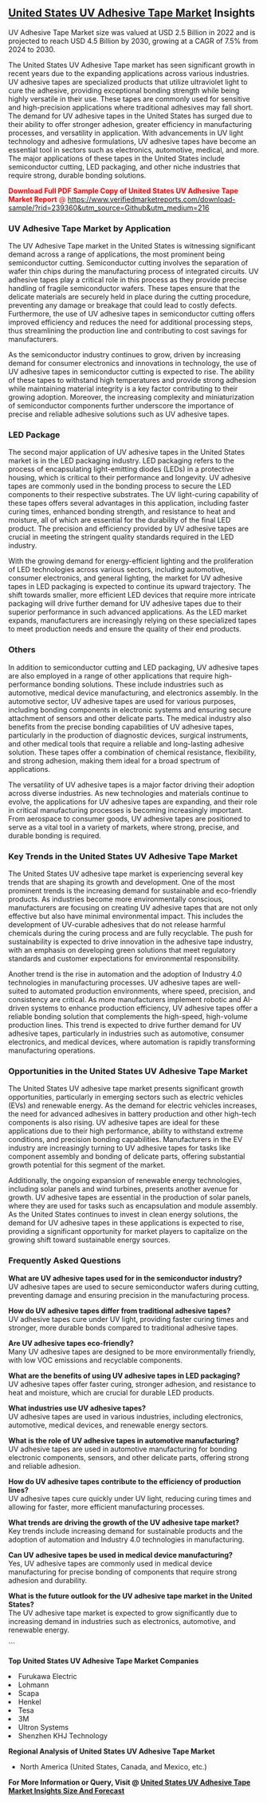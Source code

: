 <h2><a href="https://www.verifiedmarketreports.com/download-sample/?rid=239360&amp;utm_source=Github&amp;utm_medium=216" target="_blank">United States UV Adhesive Tape Market</a> Insights</h2><p>UV Adhesive Tape Market size was valued at USD 2.5 Billion in 2022 and is projected to reach USD 4.5 Billion by 2030, growing at a CAGR of 7.5% from 2024 to 2030.</p><p><p>The United States UV Adhesive Tape market has seen significant growth in recent years due to the expanding applications across various industries. UV adhesive tapes are specialized products that utilize ultraviolet light to cure the adhesive, providing exceptional bonding strength while being highly versatile in their use. These tapes are commonly used for sensitive and high-precision applications where traditional adhesives may fall short. The demand for UV adhesive tapes in the United States has surged due to their ability to offer stronger adhesion, greater efficiency in manufacturing processes, and versatility in application. With advancements in UV light technology and adhesive formulations, UV adhesive tapes have become an essential tool in sectors such as electronics, automotive, medical, and more. The major applications of these tapes in the United States include semiconductor cutting, LED packaging, and other niche industries that require strong, durable bonding solutions.</p><p><p><span class=""><span style="color: #ff0000;"><strong>Download Full PDF Sample Copy of United States UV Adhesive Tape Market Report</strong> @ </span><a href="https://www.verifiedmarketreports.com/download-sample/?rid=239360&amp;utm_source=Github&amp;utm_medium=216" target="_blank">https://www.verifiedmarketreports.com/download-sample/?rid=239360&amp;utm_source=Github&amp;utm_medium=216</a></span></p></p><h3>UV Adhesive Tape Market by Application</h3><p>The UV Adhesive Tape market in the United States is witnessing significant demand across a range of applications, the most prominent being semiconductor cutting. Semiconductor cutting involves the separation of wafer thin chips during the manufacturing process of integrated circuits. UV adhesive tapes play a critical role in this process as they provide precise handling of fragile semiconductor wafers. These tapes ensure that the delicate materials are securely held in place during the cutting procedure, preventing any damage or breakage that could lead to costly defects. Furthermore, the use of UV adhesive tapes in semiconductor cutting offers improved efficiency and reduces the need for additional processing steps, thus streamlining the production line and contributing to cost savings for manufacturers.<p>As the semiconductor industry continues to grow, driven by increasing demand for consumer electronics and innovations in technology, the use of UV adhesive tapes in semiconductor cutting is expected to rise. The ability of these tapes to withstand high temperatures and provide strong adhesion while maintaining material integrity is a key factor contributing to their growing adoption. Moreover, the increasing complexity and miniaturization of semiconductor components further underscore the importance of precise and reliable adhesive solutions such as UV adhesive tapes.</p><h3>LED Package</h3><p>The second major application of UV adhesive tapes in the United States market is in the LED packaging industry. LED packaging refers to the process of encapsulating light-emitting diodes (LEDs) in a protective housing, which is critical to their performance and longevity. UV adhesive tapes are commonly used in the bonding process to secure the LED components to their respective substrates. The UV light-curing capability of these tapes offers several advantages in this application, including faster curing times, enhanced bonding strength, and resistance to heat and moisture, all of which are essential for the durability of the final LED product. The precision and efficiency provided by UV adhesive tapes are crucial in meeting the stringent quality standards required in the LED industry.<p>With the growing demand for energy-efficient lighting and the proliferation of LED technologies across various sectors, including automotive, consumer electronics, and general lighting, the market for UV adhesive tapes in LED packaging is expected to continue its upward trajectory. The shift towards smaller, more efficient LED devices that require more intricate packaging will drive further demand for UV adhesive tapes due to their superior performance in such advanced applications. As the LED market expands, manufacturers are increasingly relying on these specialized tapes to meet production needs and ensure the quality of their end products.</p><h3>Others</h3><p>In addition to semiconductor cutting and LED packaging, UV adhesive tapes are also employed in a range of other applications that require high-performance bonding solutions. These include industries such as automotive, medical device manufacturing, and electronics assembly. In the automotive sector, UV adhesive tapes are used for various purposes, including bonding components in electronic systems and ensuring secure attachment of sensors and other delicate parts. The medical industry also benefits from the precise bonding capabilities of UV adhesive tapes, particularly in the production of diagnostic devices, surgical instruments, and other medical tools that require a reliable and long-lasting adhesive solution. These tapes offer a combination of chemical resistance, flexibility, and strong adhesion, making them ideal for a broad spectrum of applications.<p>The versatility of UV adhesive tapes is a major factor driving their adoption across diverse industries. As new technologies and materials continue to evolve, the applications for UV adhesive tapes are expanding, and their role in critical manufacturing processes is becoming increasingly important. From aerospace to consumer goods, UV adhesive tapes are positioned to serve as a vital tool in a variety of markets, where strong, precise, and durable bonding is required.</p><h3>Key Trends in the United States UV Adhesive Tape Market</h3><p>The United States UV adhesive tape market is experiencing several key trends that are shaping its growth and development. One of the most prominent trends is the increasing demand for sustainable and eco-friendly products. As industries become more environmentally conscious, manufacturers are focusing on creating UV adhesive tapes that are not only effective but also have minimal environmental impact. This includes the development of UV-curable adhesives that do not release harmful chemicals during the curing process and are fully recyclable. The push for sustainability is expected to drive innovation in the adhesive tape industry, with an emphasis on developing green solutions that meet regulatory standards and customer expectations for environmental responsibility.</p><p>Another trend is the rise in automation and the adoption of Industry 4.0 technologies in manufacturing processes. UV adhesive tapes are well-suited to automated production environments, where speed, precision, and consistency are critical. As more manufacturers implement robotic and AI-driven systems to enhance production efficiency, UV adhesive tapes offer a reliable bonding solution that complements the high-speed, high-volume production lines. This trend is expected to drive further demand for UV adhesive tapes, particularly in industries such as automotive, consumer electronics, and medical devices, where automation is rapidly transforming manufacturing operations.</p><h3>Opportunities in the United States UV Adhesive Tape Market</h3><p>The United States UV adhesive tape market presents significant growth opportunities, particularly in emerging sectors such as electric vehicles (EVs) and renewable energy. As the demand for electric vehicles increases, the need for advanced adhesives in battery production and other high-tech components is also rising. UV adhesive tapes are ideal for these applications due to their high performance, ability to withstand extreme conditions, and precision bonding capabilities. Manufacturers in the EV industry are increasingly turning to UV adhesive tapes for tasks like component assembly and bonding of delicate parts, offering substantial growth potential for this segment of the market.</p><p>Additionally, the ongoing expansion of renewable energy technologies, including solar panels and wind turbines, presents another avenue for growth. UV adhesive tapes are essential in the production of solar panels, where they are used for tasks such as encapsulation and module assembly. As the United States continues to invest in clean energy solutions, the demand for UV adhesive tapes in these applications is expected to rise, providing a significant opportunity for market players to capitalize on the growing shift toward sustainable energy sources.</p><h3>Frequently Asked Questions</h3><p><strong>What are UV adhesive tapes used for in the semiconductor industry?</strong><br> UV adhesive tapes are used to secure semiconductor wafers during cutting, preventing damage and ensuring precision in the manufacturing process.</p><p><strong>How do UV adhesive tapes differ from traditional adhesive tapes?</strong><br> UV adhesive tapes cure under UV light, providing faster curing times and stronger, more durable bonds compared to traditional adhesive tapes.</p><p><strong>Are UV adhesive tapes eco-friendly?</strong><br> Many UV adhesive tapes are designed to be more environmentally friendly, with low VOC emissions and recyclable components.</p><p><strong>What are the benefits of using UV adhesive tapes in LED packaging?</strong><br> UV adhesive tapes offer faster curing, stronger adhesion, and resistance to heat and moisture, which are crucial for durable LED products.</p><p><strong>What industries use UV adhesive tapes?</strong><br> UV adhesive tapes are used in various industries, including electronics, automotive, medical devices, and renewable energy sectors.</p><p><strong>What is the role of UV adhesive tapes in automotive manufacturing?</strong><br> UV adhesive tapes are used in automotive manufacturing for bonding electronic components, sensors, and other delicate parts, offering strong and reliable adhesion.</p><p><strong>How do UV adhesive tapes contribute to the efficiency of production lines?</strong><br> UV adhesive tapes cure quickly under UV light, reducing curing times and allowing for faster, more efficient manufacturing processes.</p><p><strong>What trends are driving the growth of the UV adhesive tape market?</strong><br> Key trends include increasing demand for sustainable products and the adoption of automation and Industry 4.0 technologies in manufacturing.</p><p><strong>Can UV adhesive tapes be used in medical device manufacturing?</strong><br> Yes, UV adhesive tapes are commonly used in medical device manufacturing for precise bonding of components that require strong adhesion and durability.</p><p><strong>What is the future outlook for the UV adhesive tape market in the United States?</strong><br> The UV adhesive tape market is expected to grow significantly due to increasing demand in industries such as electronics, automotive, and renewable energy.</p>```</p><p><strong>Top United States UV Adhesive Tape Market Companies</strong></p><div data-test-id=""><p><li>Furukawa Electric</li><li> Lohmann</li><li> Scapa</li><li> Henkel</li><li> Tesa</li><li> 3M</li><li> Ultron Systems</li><li> Shenzhen KHJ Technology</li></p><div><strong>Regional Analysis of&nbsp;United States UV Adhesive Tape Market</strong></div><ul><li dir="ltr"><p dir="ltr">North America&nbsp;(United States, Canada, and Mexico, etc.)</p></li></ul><p><strong>For More Information or Query, Visit @&nbsp;</strong><strong><a href="https://www.verifiedmarketreports.com/product/uv-adhesive-tape-market/?utm_source=Github&amp;utm_medium=216" target="_blank">United States UV Adhesive Tape Market Insights Size And Forecast</a></strong></p></div>
